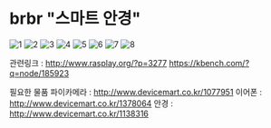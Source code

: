 # brbr "스마트 안경"

![1](https://user-images.githubusercontent.com/43947736/46930996-fdabfb80-d083-11e8-8270-e5f56d9d324f.JPG)
![2](https://user-images.githubusercontent.com/43947736/46930997-fe449200-d083-11e8-8255-4068b64cacae.JPG)
![3](https://user-images.githubusercontent.com/43947736/46930999-fe449200-d083-11e8-883a-f730103adcbe.JPG)
![4](https://user-images.githubusercontent.com/43947736/46931000-fe449200-d083-11e8-9129-ef0e6edb1c10.JPG)
![5](https://user-images.githubusercontent.com/43947736/46931002-fe449200-d083-11e8-90a8-b0b3230c36c7.JPG)
![6](https://user-images.githubusercontent.com/43947736/46931003-fedd2880-d083-11e8-92dd-651ff0c6a6f2.JPG)
![7](https://user-images.githubusercontent.com/43947736/46931004-fedd2880-d083-11e8-9dd3-dc7259b47597.JPG)
![8](https://user-images.githubusercontent.com/43947736/46931005-fedd2880-d083-11e8-85bf-eedd0f4d708a.JPG)


관련링크 : http://www.rasplay.org/?p=3277    https://kbench.com/?q=node/185923


필요한 물품 
파이카메라 : http://www.devicemart.co.kr/1077951
이어폰 : http://www.devicemart.co.kr/1378064
안경 : http://www.devicemart.co.kr/1138316

